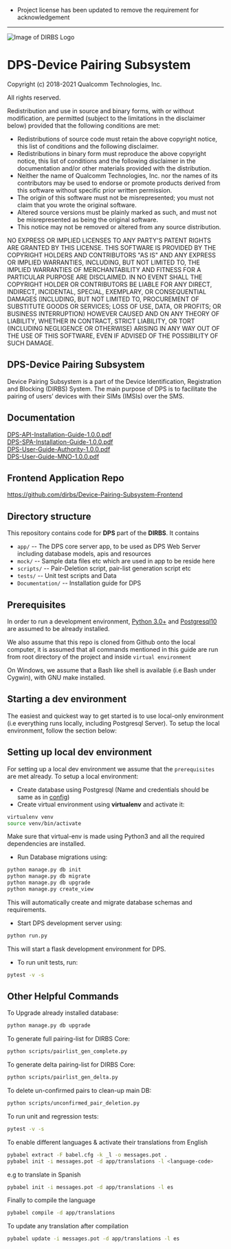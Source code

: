 * Project license has been updated to remove the requirement for acknowledgement
---

![Image of DIRBS Logo](https://avatars0.githubusercontent.com/u/42587891?s=100&v=4)

# DPS-Device Pairing Subsystem
Copyright (c) 2018-2021 Qualcomm Technologies, Inc.

All rights reserved.

Redistribution and use in source and binary forms, with or without modification, are permitted (subject to the limitations in the disclaimer below) provided that the following conditions are met:

* Redistributions of source code must retain the above copyright notice, this list of conditions and the following disclaimer.
* Redistributions in binary form must reproduce the above copyright notice, this list of conditions and the following disclaimer in the documentation and/or other materials provided with the distribution.
* Neither the name of Qualcomm Technologies, Inc. nor the names of its contributors may be used to endorse or promote products derived from this software without specific prior written permission.
* The origin of this software must not be misrepresented; you must not claim that you wrote the original software.
* Altered source versions must be plainly marked as such, and must not be misrepresented as being the original software.
* This notice may not be removed or altered from any source distribution.

NO EXPRESS OR IMPLIED LICENSES TO ANY PARTY'S PATENT RIGHTS ARE GRANTED BY THIS LICENSE. THIS SOFTWARE IS PROVIDED BY
THE COPYRIGHT HOLDERS AND CONTRIBUTORS "AS IS" AND ANY EXPRESS OR IMPLIED WARRANTIES, INCLUDING, BUT NOT LIMITED TO, THE
 IMPLIED WARRANTIES OF MERCHANTABILITY AND FITNESS FOR A PARTICULAR PURPOSE ARE DISCLAIMED. IN NO EVENT SHALL THE
 COPYRIGHT HOLDER OR CONTRIBUTORS BE LIABLE FOR ANY DIRECT, INDIRECT, INCIDENTAL, SPECIAL, EXEMPLARY, OR CONSEQUENTIAL
 DAMAGES (INCLUDING, BUT NOT LIMITED TO, PROCUREMENT OF SUBSTITUTE GOODS OR SERVICES; LOSS OF USE, DATA, OR PROFITS; OR
 BUSINESS INTERRUPTION) HOWEVER CAUSED AND ON ANY THEORY OF LIABILITY, WHETHER IN CONTRACT, STRICT LIABILITY, OR TORT
 (INCLUDING NEGLIGENCE OR OTHERWISE) ARISING IN ANY WAY OUT OF THE USE OF THIS SOFTWARE, EVEN IF ADVISED OF THE
 POSSIBILITY OF SUCH DAMAGE.

## DPS-Device Pairing Subsystem
Device Pairing Subsystem is a part of the Device Identification, Registration and Blocking (DIRBS) System.
The main purpose of DPS is to facilitate the pairing of users’ devices with their SIMs (IMSIs) over the SMS.


## Documentation
[DPS-API-Installation-Guide-1.0.0.pdf](https://github.com/dirbs/Documentation/blob/master/Device-Pairing-Subsystem/DPS-API-Installation-Guide-1.0.0.pdf)<br />
[DPS-SPA-Installation-Guide-1.0.0.pdf](https://github.com/dirbs/Documentation/blob/master/Device-Pairing-Subsystem/DPS-SPA-Installation-Guide-1.0.0.pdf) <br />
[DPS-User-Guide-Authority-1.0.0.pdf](https://github.com/dirbs/Documentation/blob/master/Device-Pairing-Subsystem/DPS-User-Guide-Authority-1.0.0.pdf)<br />
[DPS-User-Guide-MNO-1.0.0.pdf](https://github.com/dirbs/Documentation/blob/master/Device-Pairing-Subsystem/DPS-User-Guide-MNO-1.0.0.pdf)<br />

## Frontend Application Repo
https://github.com/dirbs/Device-Pairing-Subsystem-Frontend

## Directory structure
This repository contains code for **DPS** part of the **DIRBS**. It contains
* ``app/`` -- The DPS core server app, to be used as DPS Web Server including database models, apis and resources
* ``mock/`` -- Sample data files etc which are used in app to be reside here
* ``scripts/`` -- Pair-Deletion script, pair-list generation script etc
* ``tests/`` -- Unit test scripts and Data
* ``Documentation/`` -- Installation guide for DPS

## Prerequisites
In order to run a development environment, [Python 3.0+](https://www.python.org/download/releases/3.0/) and
[Postgresql10](https://www.postgresql.org/about/news/1786/) are assumed to be already installed.

We also assume that this repo is cloned from Github onto the local computer, it is assumed that
all commands mentioned in this guide are run from root directory of the project and inside
```virtual environment```

On Windows, we assume that a Bash like shell is available (i.e Bash under Cygwin), with GNU make installed.

## Starting a dev environment
The easiest and quickest way to get started is to use local-only environment (i.e everything runs locally, including
Postgresql Server). To setup the local environment, follow the section below:

## Setting up local dev environment
For setting up a local dev environment we assume that the ```prerequisites``` are met already. To setup a local
environment:
* Create database using Postgresql (Name and credentials should be same as in [config](mock/test-config.ini))
* Create virtual environment using **virtualenv** and activate it:
```bash
virtualenv venv
source venv/bin/activate
```
Make sure that virtual-env is made using Python3 and all the required dependencies are installed.
* Run Database migrations using:
```bash
python manage.py db init
python manage.py db migrate
python manage.py db upgrade
python manage.py create_view
```
This will automatically create and migrate database schemas and requirements.

* Start DPS development server using:
```bash
python run.py
```
This will start a flask development environment for DPS.

* To run unit tests, run:
```bash
pytest -v -s
```

## Other Helpful Commands


To Upgrade already installed database:
```bash
python manage.py db upgrade
```

To generate full pairing-list for DIRBS Core:
```bash
python scripts/pairlist_gen_complete.py
```

To generate delta pairing-list for DIRBS Core:
```bash
python scripts/pairlist_gen_delta.py
```

To delete un-confirmed pairs to clean-up main DB:
```bash
python scripts/unconfirmed_pair_deletion.py
```

To run unit and regression tests:
```bash
pytest -v -s
```

To enable different languages & activate their translations from English
```bash
pybabel extract -F babel.cfg -k _l -o messages.pot .
pybabel init -i messages.pot -d app/translations -l <language-code>
```
e.g to translate in Spanish 
```bash
pybabel init -i messages.pot -d app/translations -l es
```
Finally to compile the language
```bash
pybabel compile -d app/translations
```
To update any translation after compilation
```bash
pybabel update -i messages.pot -d app/translations -l es
```